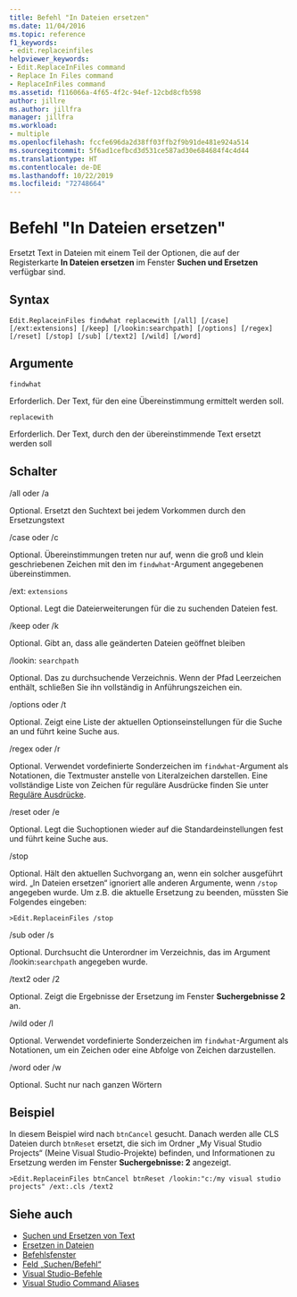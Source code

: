 ```yaml
---
title: Befehl "In Dateien ersetzen"
ms.date: 11/04/2016
ms.topic: reference
f1_keywords:
- edit.replaceinfiles
helpviewer_keywords:
- Edit.ReplaceInFiles command
- Replace In Files command
- ReplaceInFiles command
ms.assetid: f116066a-4f65-4f2c-94ef-12cbd8cfb598
author: jillre
ms.author: jillfra
manager: jillfra
ms.workload:
- multiple
ms.openlocfilehash: fccfe696da2d38ff03ffb2f9b91de481e924a514
ms.sourcegitcommit: 5f6ad1cefbcd3d531ce587ad30e684684f4c4d44
ms.translationtype: HT
ms.contentlocale: de-DE
ms.lasthandoff: 10/22/2019
ms.locfileid: "72748664"
---
```

# <a name="replace-in-files-command"></a>Befehl "In Dateien ersetzen"
Ersetzt Text in Dateien mit einem Teil der Optionen, die auf der Registerkarte **In Dateien ersetzen** im Fenster **Suchen und Ersetzen** verfügbar sind.

## <a name="syntax"></a>Syntax

```
Edit.ReplaceinFiles findwhat replacewith [/all] [/case]
[/ext:extensions] [/keep] [/lookin:searchpath] [/options] [/regex]
[/reset] [/stop] [/sub] [/text2] [/wild] [/word]
```

## <a name="arguments"></a>Argumente
`findwhat`

Erforderlich. Der Text, für den eine Übereinstimmung ermittelt werden soll.

`replacewith`

Erforderlich. Der Text, durch den der übereinstimmende Text ersetzt werden soll

## <a name="switches"></a>Schalter
/all oder /a

Optional. Ersetzt den Suchtext bei jedem Vorkommen durch den Ersetzungstext

/case oder /c

Optional. Übereinstimmungen treten nur auf, wenn die groß und klein geschriebenen Zeichen mit den im `findwhat`-Argument angegebenen übereinstimmen.

/ext: `extensions`

Optional. Legt die Dateierweiterungen für die zu suchenden Dateien fest.

/keep oder /k

Optional. Gibt an, dass alle geänderten Dateien geöffnet bleiben

/lookin: `searchpath`

Optional. Das zu durchsuchende Verzeichnis. Wenn der Pfad Leerzeichen enthält, schließen Sie ihn vollständig in Anführungszeichen ein.

/options oder /t

Optional. Zeigt eine Liste der aktuellen Optionseinstellungen für die Suche an und führt keine Suche aus.

/regex oder /r

Optional. Verwendet vordefinierte Sonderzeichen im `findwhat`-Argument als Notationen, die Textmuster anstelle von Literalzeichen darstellen. Eine vollständige Liste von Zeichen für reguläre Ausdrücke finden Sie unter [Reguläre Ausdrücke](../../ide/using-regular-expressions-in-visual-studio.md).

/reset oder /e

Optional. Legt die Suchoptionen wieder auf die Standardeinstellungen fest und führt keine Suche aus.

/stop

Optional. Hält den aktuellen Suchvorgang an, wenn ein solcher ausgeführt wird. „In Dateien ersetzen“ ignoriert alle anderen Argumente, wenn `/stop` angegeben wurde. Um z.B. die aktuelle Ersetzung zu beenden, müssten Sie Folgendes eingeben:

```
>Edit.ReplaceinFiles /stop
```

/sub oder /s

Optional. Durchsucht die Unterordner im Verzeichnis, das im Argument /lookin:`searchpath` angegeben wurde.

/text2 oder /2

Optional. Zeigt die Ergebnisse der Ersetzung im Fenster **Suchergebnisse 2** an.

/wild oder /l

Optional. Verwendet vordefinierte Sonderzeichen im `findwhat`-Argument als Notationen, um ein Zeichen oder eine Abfolge von Zeichen darzustellen.

/word oder /w

Optional. Sucht nur nach ganzen Wörtern

## <a name="example"></a>Beispiel
In diesem Beispiel wird nach `btnCancel` gesucht. Danach werden alle CLS Dateien durch `btnReset` ersetzt, die sich im Ordner „My Visual Studio Projects“ (Meine Visual Studio-Projekte) befinden, und Informationen zu Ersetzung werden im Fenster **Suchergebnisse: 2** angezeigt.

```
>Edit.ReplaceinFiles btnCancel btnReset /lookin:"c:/my visual studio projects" /ext:.cls /text2
```

## <a name="see-also"></a>Siehe auch

- [Suchen und Ersetzen von Text](../../ide/finding-and-replacing-text.md)
- [Ersetzen in Dateien](../../ide/replace-in-files.md)
- [Befehlsfenster](../../ide/reference/command-window.md)
- [Feld „Suchen/Befehl“](../../ide/find-command-box.md)
- [Visual Studio-Befehle](../../ide/reference/visual-studio-commands.md)
- [Visual Studio Command Aliases](../../ide/reference/visual-studio-command-aliases.md)